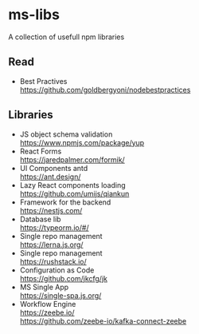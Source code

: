 # ms-libs

A collection of usefull npm libraries

## Read
* Best Practives <br>
https://github.com/goldbergyoni/nodebestpractices

## Libraries

* JS object schema validation <br>
https://www.npmjs.com/package/yup
* React Forms <br>
https://jaredpalmer.com/formik/
* UI Components antd <br>
https://ant.design/
* Lazy React components loading <br>
https://github.com/umijs/qiankun
* Framework for the backend <br>
https://nestjs.com/
* Database lib <br>
https://typeorm.io/#/
* Single repo management <br>
https://lerna.js.org/
* Single repo management <br>
https://rushstack.io/
* Configuration as Code <br>
https://github.com/jkcfg/jk
* MS Single App <br>
https://single-spa.js.org/
* Workflow Engine <br>
https://zeebe.io/ <br>
https://github.com/zeebe-io/kafka-connect-zeebe
